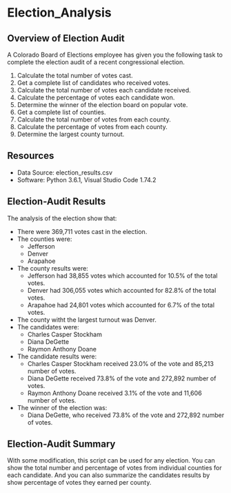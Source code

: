 # Election_Analysis

## Overview of Election Audit
A Colorado Board of Elections employee has given you the following task to complete the election audit of a recent congressional election.

1. Calculate the total number of votes cast.
2. Get a complete list of candidates who received votes.
3. Calculate the total number of votes each candidate received.
4. Calculate the percentage of votes each candidate won.
5. Determine the winner of the election board on popular vote.
6. Get a complete list of counties.
7. Calculate the total number of votes from each county.
8. Calculate the percentage of votes from each county.
9. Determine the largest county turnout.

## Resources
- Data Source: election_results.csv
- Software: Python 3.6.1, Visual Studio Code 1.74.2

## Election-Audit Results
The analysis of the election show that:
- There were 369,711 votes cast in the election.
- The counties were:
    - Jefferson
    - Denver
    - Arapahoe
- The county results were:
    - Jefferson had 38,855 votes which accounted for 10.5% of the total votes.
    - Denver had 306,055 votes which accounted for 82.8% of the total votes.
    - Arapahoe had 24,801 votes which accounted for 6.7% of the total votes.
- The county witht the largest turnout was Denver.
- The candidates were:
    - Charles Casper Stockham
    - Diana DeGette
    - Raymon Anthony Doane
- The candidate results were:
    - Charles Casper Stockham received 23.0% of the vote and 85,213 number of votes.
    - Diana DeGette received 73.8% of the vote and 272,892 number of votes.
    - Raymon Anthony Doane received 3.1% of the vote and 11,606 number of votes.
- The winner of the election was:
    - Diana DeGette, who received 73.8% of the vote and 272,892 number of votes.
    
## Election-Audit Summary
With some modification, this script can be used for any election.  You can show the total number and percentage of votes from individual counties for each candidate.  And you can also summarize the candidates results by show percentage of votes they earned per county. 
    
 
